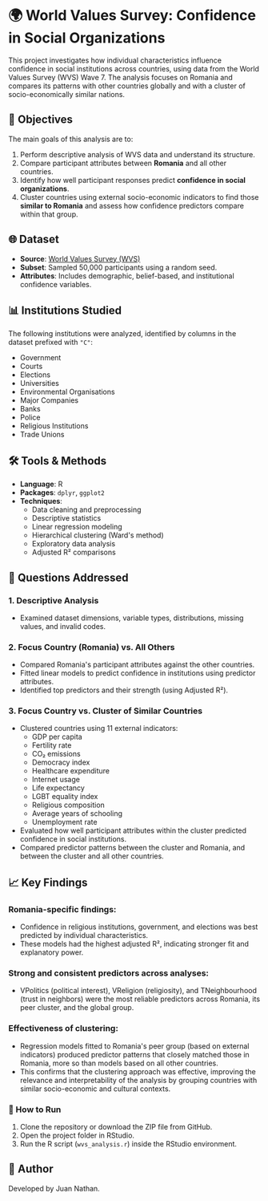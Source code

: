 # 🌍 World Values Survey: Confidence in Social Organizations

This project investigates how individual characteristics influence confidence in social institutions across countries, using data from the World Values Survey (WVS) Wave 7. The analysis focuses on Romania and compares its patterns with other countries globally and with a cluster of socio-economically similar nations.

## 🎯 Objectives

The main goals of this analysis are to:

1. Perform descriptive analysis of WVS data and understand its structure.
2. Compare participant attributes between **Romania** and all other countries.
3. Identify how well participant responses predict **confidence in social organizations**.
4. Cluster countries using external socio-economic indicators to find those **similar to Romania** and assess how confidence predictors compare within that group.

## 🌐 Dataset

- **Source**: [World Values Survey (WVS)](https://www.worldvaluessurvey.org/WVSDocumentationWV7.jsp)
- **Subset**: Sampled 50,000 participants using a random seed.
- **Attributes**: Includes demographic, belief-based, and institutional confidence variables.

## 📊 Institutions Studied

The following institutions were analyzed, identified by columns in the dataset prefixed with `"C"`:

- Government
- Courts
- Elections
- Universities
- Environmental Organisations
- Major Companies
- Banks
- Police
- Religious Institutions
- Trade Unions

## 🛠 Tools & Methods

- **Language**: R  
- **Packages**: `dplyr`, `ggplot2`
- **Techniques**:
  - Data cleaning and preprocessing
  - Descriptive statistics
  - Linear regression modeling
  - Hierarchical clustering (Ward's method)
  - Exploratory data analysis
  - Adjusted R² comparisons

## 🧪 Questions Addressed

### 1. Descriptive Analysis  
- Examined dataset dimensions, variable types, distributions, missing values, and invalid codes.

### 2. Focus Country (Romania) vs. All Others  
- Compared Romania's participant attributes against the other countries.
- Fitted linear models to predict confidence in institutions using predictor attributes.
- Identified top predictors and their strength (using Adjusted R²).

### 3. Focus Country vs. Cluster of Similar Countries  
- Clustered countries using 11 external indicators:
  - GDP per capita
  - Fertility rate
  - CO₂ emissions
  - Democracy index
  - Healthcare expenditure
  - Internet usage
  - Life expectancy
  - LGBT equality index
  - Religious composition
  - Average years of schooling
  - Unemployment rate
- Evaluated how well participant attributes within the cluster predicted confidence in social institutions.
- Compared predictor patterns between the cluster and Romania, and between the cluster and all other countries.

## 📈 Key Findings

### Romania-specific findings:
- Confidence in religious institutions, government, and elections was best predicted by individual characteristics.
- These models had the highest adjusted R², indicating stronger fit and explanatory power.

### Strong and consistent predictors across analyses:
- VPolitics (political interest), VReligion (religiosity), and TNeighbourhood (trust in neighbors) were the most reliable predictors across Romania, its peer cluster, and the global group.

### Effectiveness of clustering:
- Regression models fitted to Romania's peer group (based on external indicators) produced predictor patterns that closely matched those in Romania, more so than models based on all other countries.
- This confirms that the clustering approach was effective, improving the relevance and interpretability of the analysis by grouping countries with similar socio-economic and cultural contexts.

### 🚀 How to Run

1. Clone the repository or download the ZIP file from GitHub.
2. Open the project folder in RStudio.
3. Run the R script (`wvs_analysis.r`) inside the RStudio environment.

## 👤 Author

Developed by Juan Nathan.

